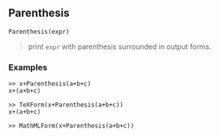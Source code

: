 ## Parenthesis

```
Parenthesis(expr)
```

> print `expr` with parenthesis surrounded in output forms.
 
 
### Examples 

```
>> x+Parenthesis(a+b+c)
x+(a+b+c)

>> TeXForm(x+Parenthesis(a+b+c))
x+(a+b+c)
 
>> MathMLForm(x+Parenthesis(a+b+c))

```
 